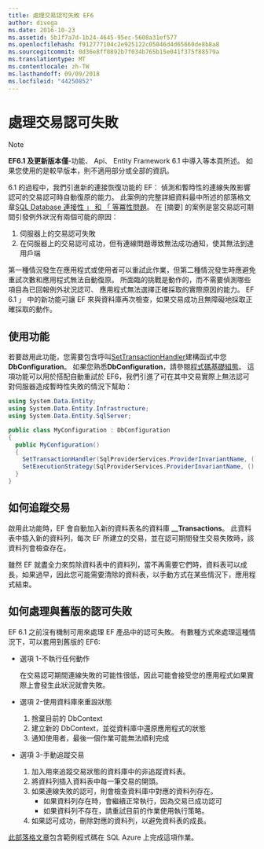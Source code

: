 ```yaml
---
title: 處理交易認可失敗 EF6
author: divega
ms.date: 2016-10-23
ms.assetid: 5b1f7a7d-1b24-4645-95ec-5608a31ef577
ms.openlocfilehash: f912777104c2e925122c05046d4d65660de8b8a8
ms.sourcegitcommit: 0d36e8ff0892b7f034b765b15e041f375f88579a
ms.translationtype: MT
ms.contentlocale: zh-TW
ms.lasthandoff: 09/09/2018
ms.locfileid: "44250852"
---
```

# <a name="handling-transaction-commit-failures"></a>處理交易認可失敗
> [!NOTE]
> **EF6.1 及更新版本僅**-功能、 Api、 Entity Framework 6.1 中導入等本頁所述。 如果您使用的是較早版本，則不適用部分或全部的資訊。  

6.1 的過程中，我們引進新的連接恢復功能的 EF： 偵測和暫時性的連線失敗影響認可的交易認可時自動復原的能力。 此案例的完整詳細資料最中所述的部落格文章[SQL Database 連接性 」 和 「 等冪性問題](http://blogs.msdn.com/b/adonet/archive/2013/03/11/sql-database-connectivity-and-the-idempotency-issue.aspx)。  在 [摘要] 的案例是當交易認可期間引發例外狀況有兩個可能的原因：  

1. 伺服器上的交易認可失敗
2. 在伺服器上的交易認可成功，但有連線問題導致無法成功通知，使其無法到達用戶端  

第一種情況發生在應用程式或使用者可以重試此作業，但第二種情況發生時應避免重試次數和應用程式無法自動復原。 所面臨的挑戰是動作的，而不需要偵測哪些項目為已回報例外狀況認可、 應用程式無法選擇正確採取的實際原因的能力。 EF 6.1 」 中的新功能可讓 EF 來與資料庫再次檢查，如果交易成功且無障礙地採取正確採取的動作。  

## <a name="using-the-feature"></a>使用功能  

若要啟用此功能，您需要包含呼叫[SetTransactionHandler](https://msdn.microsoft.com/library/system.data.entity.dbconfiguration.setdefaulttransactionhandler.aspx)建構函式中您**DbConfiguration**。 如果您熟悉**DbConfiguration**，請參閱[程式碼基礎組態](~/ef6/fundamentals/configuring/code-based.md)。 這項功能可以用於搭配自動重試於 EF6，我們引進了可在其中交易實際上無法認可對伺服器造成暫時性失敗的情況下幫助：  

``` csharp
using System.Data.Entity;
using System.Data.Entity.Infrastructure;
using System.Data.Entity.SqlServer;

public class MyConfiguration : DbConfiguration  
{
  public MyConfiguration()  
  {  
    SetTransactionHandler(SqlProviderServices.ProviderInvariantName, () => new CommitFailureHandler());  
    SetExecutionStrategy(SqlProviderServices.ProviderInvariantName, () => new SqlAzureExecutionStrategy());  
  }  
}
```  

## <a name="how-transactions-are-tracked"></a>如何追蹤交易  

啟用此功能時，EF 會自動加入新的資料表名的資料庫 **__Transactions**。 此資料表中插入新的資料列，每次 EF 所建立的交易，並在認可期間發生交易失敗時，該資料列會檢查存在。  

雖然 EF 就盡全力來剪除資料表中的資料列，當不再需要它們時，資料表可以成長，如果過早，因此您可能需要清除的資料表，以手動方式在某些情況下，應用程式結束。  

## <a name="how-to-handle-commit-failures-with-previous-versions"></a>如何處理與舊版的認可失敗

EF 6.1 之前沒有機制可用來處理 EF 產品中的認可失敗。 有數種方式來處理這種情況下，可以套用到舊版的 EF6:  

* 選項 1-不執行任何動作  

  在交易認可期間連線失敗的可能性很低，因此可能會接受您的應用程式如果實際上會發生此狀況就會失敗。  

* 選項 2-使用資料庫來重設狀態  

  1. 捨棄目前的 DbContext  
  2. 建立新的 DbContext，並從資料庫中還原應用程式的狀態  
  3. 通知使用者，最後一個作業可能無法順利完成  

* 選項 3-手動追蹤交易  

  1. 加入用來追蹤交易狀態的資料庫中的非追蹤資料表。  
  2. 將資料列插入資料表中每一筆交易的開頭。  
  3. 如果連線失敗的認可，則會檢查資料庫中對應的資料列存在。  
     - 如果資料列存在時，會繼續正常執行，因為交易已成功認可  
     - 如果資料列不存在，請重試目前的作業使用執行策略。  
  4. 如果認可成功，刪除對應的資料列，以避免資料表的成長。  

[此部落格文章](http://blogs.msdn.com/b/adonet/archive/2013/03/11/sql-database-connectivity-and-the-idempotency-issue.aspx)包含範例程式碼在 SQL Azure 上完成這項作業。  

